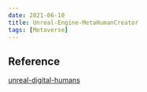 ```yaml
---
date: 2021-06-10
title: Unreal-Engine-MetaHumanCreator
tags: [Metaverse]
---
```



## Reference

[unreal-digital-humans](https://www.unrealengine.com/en-US/digital-humans)
